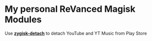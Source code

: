 # My personal ReVanced Magisk Modules
Use [**zygisk-detach**](https://github.com/j-hc/zygisk-detach) to detach YouTube and YT Music from Play Store
